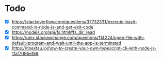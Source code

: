 # Todo

- [x] https://stackoverflow.com/questions/37732331/execute-bash-command-in-node-js-and-get-exit-code
- [x] https://nodejs.org/api/fs.html#fs_dir_read
- [x] https://unix.stackexchange.com/questions/114224/open-file-with-default-program-and-wait-until-the-app-is-terminated
- [x] https://itnextsu.io/how-to-create-your-own-typescript-cli-with-node-js-1faf7095ef89
